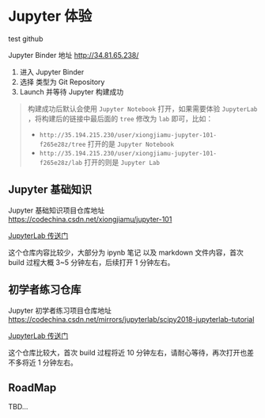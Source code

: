 # Jupyter 体验

test github

Jupyter Binder 地址 <http://34.81.65.238/>

1. 进入 Jupyter Binder
2. 选择 类型为 Git Repository
3. Launch 并等待 Jupyter 构建成功

> 构建成功后默认会使用 `Jupyter Notebook` 打开，如果需要体验 `JupyterLab` ，将构建后的链接中最后面的 `tree` 修改为 `lab` 即可，比如：
>
> - `http://35.194.215.230/user/xiongjiamu-jupyter-101-f265e28z/tree`  打开的是 `Jupyter Notebook`
> - `http://35.194.215.230/user/xiongjiamu-jupyter-101-f265e28z/lab` 打开的则是 `Jupyter Lab`



## Jupyter 基础知识

Jupyter 基础知识项目仓库地址 <https://codechina.csdn.net/xiongjiamu/jupyter-101>

[JupyterLab 传送门](http://34.81.65.238/v2/git/https%3A%2F%2Fcodechina.csdn.net%2Fxiongjiamu%2Fjupyter-101/HEAD)

这个仓库内容比较少，大部分为 ipynb 笔记 以及 markdown 文件内容，首次 build 过程大概 3~5 分钟左右，后续打开 1 分钟左右。


## 初学者练习仓库

Jupyter 初学者练习项目仓库地址 <https://codechina.csdn.net/mirrors/jupyterlab/scipy2018-jupyterlab-tutorial>

[JupyterLab 传送门](http://34.81.65.238/v2/git/https%3A%2F%2Fcodechina.csdn.net%2Fmirrors%2Fjupyterlab%2Fscipy2018-jupyterlab-tutorial/HEAD)

这个仓库比较大，首次 build 过程将近 10 分钟左右，请耐心等待，再次打开也差不多将近 1 分钟左右。

## RoadMap

TBD…